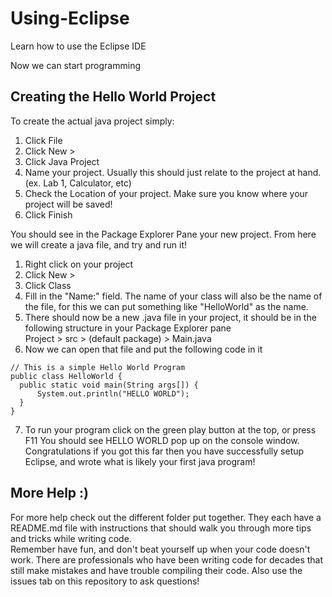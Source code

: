 # Using-Eclipse
Learn how to use the Eclipse IDE

Now we can start programming  
## Creating the Hello World Project  
To create the actual java project simply:  
1. Click File  
2. Click New >  
3. Click Java Project  
4. Name your project. Usually this should just relate to the project at hand. (ex. Lab 1, Calculator, etc)  
5. Check the Location of your project. Make sure you know where your project will be saved!  
6. Click Finish  

You should see in the Package Explorer Pane your new project. From here we will create a java file, and try and run it!  

1. Right click on your project  
2. Click New >  
3. Click Class  
4. Fill in the "Name:" field. The name of your class will also be the name of the file, for this we can put something like "HelloWorld" as the name.  
5. There should now be a new .java file in your project, it should be in the following structure in your Package Explorer pane  
  Project > src > (default package) > Main.java  
6. Now we can open that file and put the following code in it  
  ```{java}
  // This is a simple Hello World Program
public class HelloWorld {
	public static void main(String args[]) {
		System.out.println("HELLO WORLD");
	}
}
```  
7. To run your program click on the green play button at the top, or press F11
You should see HELLO WORLD pop up on the console window.  
Congratulations if you got this far then you have successfully setup Eclipse, and wrote what is likely your first java program!  

## More Help :)  
For more help check out the different folder put together. They each have a README.md file with instructions that should walk you through more tips and tricks while writing code.  
Remember have fun, and don't beat yourself up when your code doesn't work. There are professionals who have been writing code for decades that still make mistakes and have trouble compiling their code. Also use the issues tab on this repository to ask questions!
